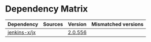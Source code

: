 # Dependency Matrix

Dependency | Sources | Version | Mismatched versions
---------- | ------- | ------- | -------------------
[jenkins-x/jx](https://github.com/jenkins-x/jx) |  | [2.0.556](https://github.com/jenkins-x/jx/releases/tag/v2.0.556) | 
